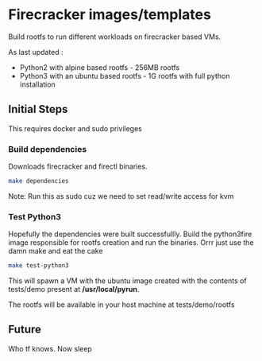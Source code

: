 # Firecracker images/templates

Build rootfs to run different workloads on firecracker based VMs.

As last updated :
- Python2 with alpine based rootfs - 256MB rootfs
- Python3 with an ubuntu based rootfs - 1G rootfs with full python installation

## Initial Steps

This requires docker and sudo privileges

### Build dependencies
Downloads firecracker and firectl binaries.
```bash
make dependencies
```
Note: Run this as sudo cuz we need to set read/write access for kvm

### Test Python3
Hopefully the dependencies were built successfullly. Build the python3fire image responsible for rootfs creation and run the binaries. Orrr just use the damn make and eat the cake
```bash
make test-python3
```
This will spawn a VM with the ubuntu image created with the contents of tests/demo present at **/usr/local/pyrun**.

The rootfs will be available in your host machine at tests/demo/rootfs


## Future
Who tf knows. Now sleep